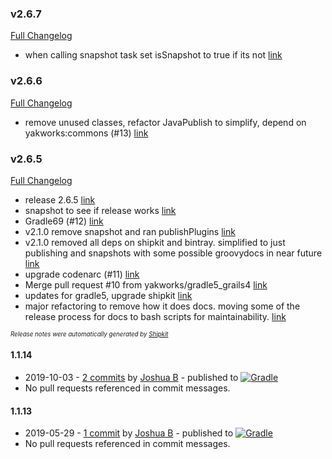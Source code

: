 ### v2.6.7

[Full Changelog](https://github.com/yakworks/gradle-plugins/compare/v2.6.6...v2.6.7)
- when calling snapshot task set isSnapshot to true if its not [link](https://github.com/yakworks/gradle-plugins/commit/48f7527fe3e207249c8662fe3703b438e208a410)

### v2.6.6

[Full Changelog](https://github.com/yakworks/gradle-plugins/compare/v2.6.5...v2.6.6)
- remove unused classes, refactor JavaPublish to simplify, depend on yakworks:commons (#13) [link](https://github.com/yakworks/gradle-plugins/commit/3cc80e20b07e50a2b611f631e762544741ae0a24)

### v2.6.5

[Full Changelog](https://github.com/yakworks/gradle-plugins/compare/v1.1.14...v2.6.5)
- release 2.6.5 [link](https://github.com/yakworks/gradle-plugins/commit/1428c41ca2da6de3744ef61a2ac83feb9c002184)
- snapshot to see if release works [link](https://github.com/yakworks/gradle-plugins/commit/a324e8b399586a36f229b0c588408d22f1acdfab)
- Gradle69 (#12) [link](https://github.com/yakworks/gradle-plugins/commit/5d09330d91758c98d5c4c052fcb0a9f4f8afc1ba)
- v2.1.0 remove snapshot and ran publishPlugins [link](https://github.com/yakworks/gradle-plugins/commit/e0154ca232be16089f2c07f80329ef5c25009cf1)
- v2.1.0 removed all deps on shipkit and bintray. simplified to just publishing and snapshots with some possible groovydocs in near future [link](https://github.com/yakworks/gradle-plugins/commit/2db1f2d4610aefb831962656f83d97431e7036de)
- upgrade codenarc (#11) [link](https://github.com/yakworks/gradle-plugins/commit/4ff5c0513a867da9b8ec9988e74d7f0340542ade)
- Merge pull request #10 from yakworks/gradle5_grails4 [link](https://github.com/yakworks/gradle-plugins/commit/7396aa969e50dbfec4d3f1b6b6faba9ec51cf661)
- updates for gradle5, upgrade shipkit [link](https://github.com/yakworks/gradle-plugins/commit/efa2e375052886d4f7738fd6ee4a0c96e86e08ca)
- major refactoring to remove how it does docs. moving some of the release process for docs to bash scripts for maintainability. [link](https://github.com/yakworks/gradle-plugins/commit/c6e63c0f1a13e09bd5dec8e36178c653cbcce37f)

<sup><sup>*Release notes were automatically generated by [Shipkit](http://shipkit.org/)*</sup></sup>

#### 1.1.14
 - 2019-10-03 - [2 commits](https://github.com/yakworks/gradle-plugins/compare/v1.1.13...v1.1.14) by [Joshua B](https://github.com/basejump) - published to [![Gradle](https://img.shields.io/badge/Gradle-v1.1.14-blue.svg)](https://plugins.gradle.org/plugin/yakworks.shipyak1.1.14)
 - No pull requests referenced in commit messages.

#### 1.1.13
 - 2019-05-29 - [1 commit](https://github.com/yakworks/gradle-plugins/compare/v1.1.12...v1.1.13) by [Joshua B](https://github.com/basejump) - published to [![Gradle](https://img.shields.io/badge/Gradle-v1.1.13-blue.svg)](https://plugins.gradle.org/plugin/yakworks.shipyak1.1.13)
 - No pull requests referenced in commit messages.
